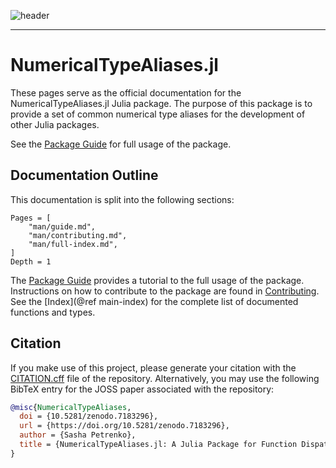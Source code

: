 ![header](assets/header.png)

---

# NumericalTypeAliases.jl

These pages serve as the official documentation for the NumericalTypeAliases.jl Julia package.
The purpose of this package is to provide a set of common numerical type aliases for the development of other Julia packages.

See the [Package Guide](@ref) for full usage of the package.

## Documentation Outline

This documentation is split into the following sections:

```@contents
Pages = [
    "man/guide.md",
    "man/contributing.md",
    "man/full-index.md",
]
Depth = 1
```

The [Package Guide](@ref) provides a tutorial to the full usage of the package.
Instructions on how to contribute to the package are found in [Contributing](@ref).
See the [Index](@ref main-index) for the complete list of documented functions and types.

## Citation

If you make use of this project, please generate your citation with the [CITATION.cff](../../CITATION.cff) file of the repository.
Alternatively, you may use the following BibTeX entry for the JOSS paper associated with the repository:

```bibtex
@misc{NumericalTypeAliases,
  doi = {10.5281/zenodo.7183296},
  url = {https://doi.org/10.5281/zenodo.7183296},
  author = {Sasha Petrenko},
  title = {NumericalTypeAliases.jl: A Julia Package for Function Dispatch on Numerical Types},
}
```
